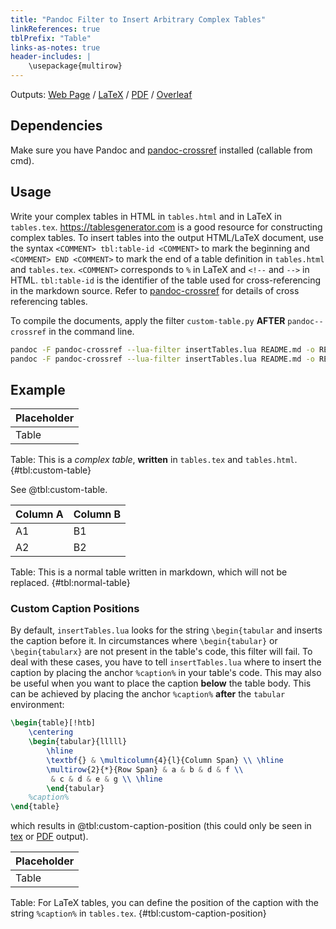 ```yaml
---
title: "Pandoc Filter to Insert Arbitrary Complex Tables"
linkReferences: true
tblPrefix: "Table"
links-as-notes: true
header-includes: |
    \usepackage{multirow}
---
```


Outputs: 
[Web Page](https://yongfu.name/insertTables/) /
[LaTeX][tex-o] /
[PDF][pdf-o] /
[Overleaf](https://www.overleaf.com/docs?snip_uri=https://yongfu.name/insertTables/README.tex&engine=xelatex)

[tex-o]: https://yongfu.name/insertTables/README.tex
[pdf-o]: https://yongfu.name/insertTables/README.pdf

## Dependencies

Make sure you have Pandoc and [pandoc-crossref][crossref] installed (callable from cmd).

[crossref]: https://github.com/lierdakil/pandoc-crossref


## Usage

Write your complex tables in HTML in `tables.html` and in LaTeX in `tables.tex`.
<https://tablesgenerator.com> is a good resource for constructing complex tables.
To insert tables into the output HTML/LaTeX document, 
use the syntax `<COMMENT> tbl:table-id <COMMENT>` to mark the beginning and
`<COMMENT> END <COMMENT>` to mark the end of a table definition in `tables.html` and `tables.tex`.
`<COMMENT>` corresponds to `%` in LaTeX and `<!--` and `-->` in HTML. 
`tbl:table-id` is the identifier of the table used for cross-referencing in the markdown source. 
Refer to [pandoc-crossref][crossref] for details of cross referencing tables.

To compile the documents, apply the filter `custom-table.py` **AFTER** `pandoc--crossref` in the command line.

```bash
pandoc -F pandoc-crossref --lua-filter insertTables.lua README.md -o README.tex
pandoc -F pandoc-crossref --lua-filter insertTables.lua README.md -o README.html
```


## Example

| Placeholder |
|-------------|
| Table       |

Table: This is a _complex table_, **written** in `tables.tex` and `tables.html`. {#tbl:custom-table}

See @tbl:custom-table.


Column A | Column B
---------|---------
A1       | B1
A2       | B2

Table: This is a normal table written in markdown, which will not be replaced. {#tbl:normal-table}


### Custom Caption Positions

By default, `insertTables.lua` looks for the string `\begin{tabular` and inserts the caption before it. In circumstances where `\begin{tabular}` or `\begin{tabularx}` are not present in the table's code, this filter will fail. To deal with these cases, you have to tell `insertTables.lua` where to insert the caption by placing the anchor `%caption%` in your table's code. This may also be useful when you want to place the caption **below** the table body. This can be achieved by placing the anchor `%caption%` **after** the `tabular` environment:

```latex
\begin{table}[!htb]
    \centering
    \begin{tabular}{lllll}
        \hline
        \textbf{} & \multicolumn{4}{l}{Column Span} \\ \hline
        \multirow{2}{*}{Row Span} & a & b & d & f \\
         & c & d & e & g \\ \hline
        \end{tabular}
    %caption%
\end{table}
```

which results in @tbl:custom-caption-position (this could only be seen in [tex][tex-o] or [PDF][pdf-o] output).

| Placeholder |
|-------------|
| Table       |

Table: For LaTeX tables, you can define the position of the caption with the string `%caption%` in `tables.tex`. {#tbl:custom-caption-position}


